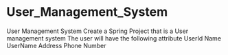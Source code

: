 # User_Management_System
User Management System  Create a Spring Project that is a User management system  The user will have the following attribute UserId Name UserName Address Phone Number
